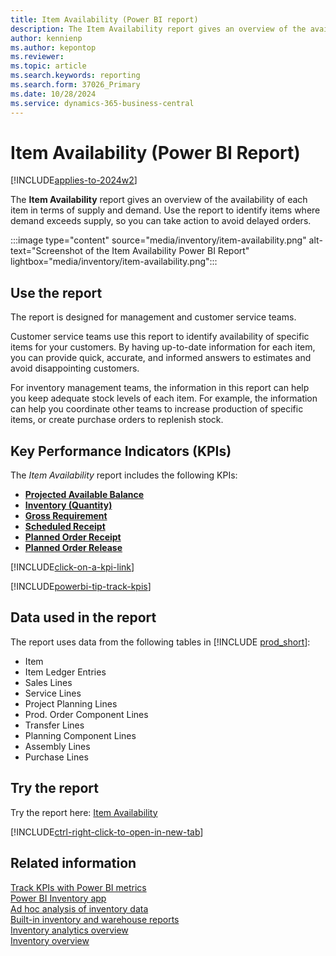 ```yaml
---
title: Item Availability (Power BI report)
description: The Item Availability report gives an overview of the availability of each item. 
author: kennienp
ms.author: kepontop
ms.reviewer: 
ms.topic: article
ms.search.keywords: reporting
ms.search.form: 37026_Primary
ms.date: 10/28/2024
ms.service: dynamics-365-business-central
---
```


# Item Availability (Power BI Report)

[!INCLUDE[applies-to-2024w2](includes/applies-to-2024w2.md)]

The **Item Availability** report gives an overview of the availability of each item in terms of supply and demand. Use the report to identify items where demand exceeds supply, so you can take action to avoid delayed orders.

:::image type="content" source="media/inventory/item-availability.png" alt-text="Screenshot of the Item Availability Power BI Report" lightbox="media/inventory/item-availability.png":::

## Use the report

The report is designed for management and customer service teams.

Customer service teams use this report to identify availability of specific items for your customers. By having up-to-date information for each item, you can provide quick, accurate, and informed answers to estimates and avoid disappointing customers.

For inventory management teams, the information in this report can help you keep adequate stock levels of each item. For example, the information can help you coordinate other teams to increase production of specific items, or create purchase orders to replenish stock.

## Key Performance Indicators (KPIs)

The *Item Availability* report includes the following KPIs:

- [**Projected Available Balance**](inventory-powerbi-kpis.md#projected-available-balance)
- [**Inventory (Quantity)**](inventory-powerbi-kpis.md#inventory-quantity)
- [**Gross Requirement**](inventory-powerbi-kpis.md#gross-requirement)
- [**Scheduled Receipt**](inventory-powerbi-kpis.md#scheduled-receipt)
- [**Planned Order Receipt**](inventory-powerbi-kpis.md#planned-order-receipt)
- [**Planned Order Release**](inventory-powerbi-kpis.md#planned-order-releases)

[!INCLUDE[click-on-a-kpi-link](includes/click-on-a-kpi-link.md)] 

[!INCLUDE[powerbi-tip-track-kpis](includes/powerbi-tip-track-kpis.md)] 


## Data used in the report

The report uses data from the following tables in [!INCLUDE [prod_short](includes/prod_short.md)]:

- Item
- Item Ledger Entries
- Sales Lines
- Service Lines
- Project Planning Lines
- Prod. Order Component Lines
- Transfer Lines
- Planning Component Lines
- Assembly Lines
- Purchase Lines

## Try the report

Try the report here: [Item Availability](https://businesscentral.dynamics.com?page=37026)

[!INCLUDE[ctrl-right-click-to-open-in-new-tab](includes/ctrl-right-click-to-open-in-new-tab.md)]

## Related information

[Track KPIs with Power BI metrics](track-kpis-with-power-bi-metrics.md)  
[Power BI Inventory app](inventory-powerbi-app.md)  
[Ad hoc analysis of inventory data](ad-hoc-analysis-inventory.md)  
[Built-in inventory and warehouse reports](inventory-WMS-reports.md)  
[Inventory analytics overview](inventory-analytics-overview.md)  
[Inventory overview](inventory-manage-inventory.md)
